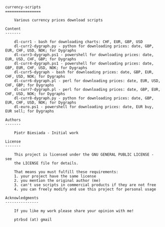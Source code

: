	currency-scripts
	================

		Various currency prices download scripts

	Content
	-------

		dl-curr1 - bash for downloading charts: CHF, EUR, GBP, USD
		dl-curr2-dygraph.py - python for downloading prices: date, GBP, EUR, CHF, USD, NOK; for Dygraphs
		dl-curr3-dygraph.ps1 - powershell for downloading prices: date, EUR, USD, CHF, GBP; for Dygraphs
		dl-curr4-dygraph.ps1 - powershell for downloading prices: date, GBP, EUR, CHF, USD, NOK; for Dygraphs
		dl-curr5-dygraph - bash for downloading prices: date, GBP, EUR, CHF, USD, NOK; for Dygraphs
		dl-curr6-dygraph.pl - perl for downloading prices: date, EUR, USD, CHF, GBP; for Dygraphs
		dl-curr7-dygraph.pl - perl for downloading prices: date, GBP, EUR, CHF, USD, NOK; for Dygraphs
		dl-curr8-dygraph.py - python for downloading prices: date, GBP, EUR, CHF, USD, NOK; for Dygraphs
		dl-euro.ps1 - powershell for downloading prices: date, EUR buy, EUR sell; for Dygraphs

	Authors
	-------

		Piotr Biesiada - Initial work

	License
	-------

		This project is licensed under the GNU GENERAL PUBLIC LICENSE - see
		the LICENSE file for details.

		That means you must fulfill these requirements:
		1. your project have the same license
		2. you mention the original author (me)
		3. can't use scripts in commercial products if they are not free
		4. you can freely modify and use this project for personal usage

	Acknowledgments
	---------------

		If you like my work please share your opinion with me!

		ptrbsd (at) gmail
